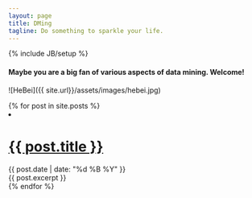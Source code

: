```yaml
---
layout: page
title: DMing
tagline: Do something to sparkle your life.
---
```


{% include JB/setup %}

#### Maybe you are a big fan of various aspects of data mining. Welcome!

![HeBei]({{ site.url}}/assets/images/hebei.jpg)

<div class="nav">
  {% for post in site.posts %}
    <li>
      <a href="{{ post.url }}">
          <h1> {{ post.title }} </h1> 
       </a>
      <span>{{ post.date | date: "%d %B %Y" }}</span>
      <article>{{ post.excerpt }}</article>
    </li>
  {% endfor %}
</div>